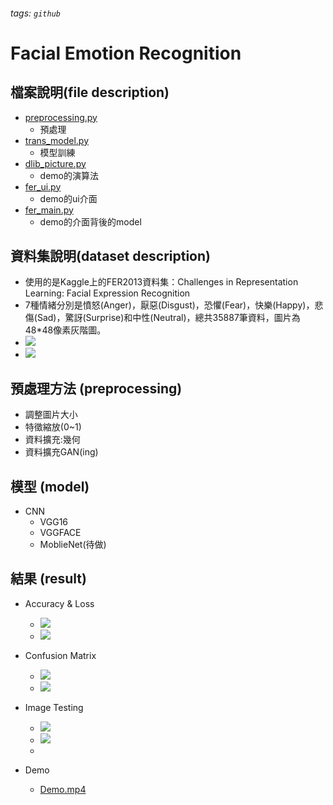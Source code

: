###### tags: `github`
# Facial Emotion Recognition
## 檔案說明(file description)
* [preprocessing.py](https://github.com/cuta8451/FER/blob/master/preprocessing.py) 
    * 預處理
* [trans_model.py](https://github.com/cuta8451/FER/blob/master/trans_model.py)
    * 模型訓練
* [dlib_picture.py](https://github.com/cuta8451/FER/blob/master/dlib_picture.py)
    * demo的演算法
* [fer_ui.py](https://github.com/cuta8451/FER/blob/master/fer_ui.py)
    * demo的ui介面
* [fer_main.py](https://github.com/cuta8451/FER/blob/master/fer_main.py)
    * demo的介面背後的model


## 資料集說明(dataset description)
* 使用的是Kaggle上的FER2013資料集：Challenges in Representation Learning: Facial Expression Recognition
* 7種情緒分別是憤怒(Anger)，厭惡(Disgust)，恐懼(Fear)，快樂(Happy)，悲傷(Sad)，驚訝(Surprise)和中性(Neutral)，總共35887筆資料，圖片為48*48像素灰階圖。
* ![](https://i.imgur.com/SvnZAEE.png)
* ![](https://i.imgur.com/ePqq4Cm.png)

## 預處理方法 (preprocessing)
* 調整圖片大小
* 特徵縮放(0~1)
* 資料擴充:幾何
* 資料擴充GAN(ing)
## 模型 (model)
* CNN
    * VGG16
    * VGGFACE
    * MoblieNet(待做)
## 結果 (result)

* Accuracy & Loss
    * ![](https://i.imgur.com/6X5MJQ5.png)
    * ![](https://i.imgur.com/GodCBbP.png)

* Confusion Matrix
    * ![](https://i.imgur.com/VyQVZie.png)
    * ![](https://i.imgur.com/9b0NQhb.png)

* Image Testing
    * ![](https://i.imgur.com/7ZDdCyv.png)
    * ![](https://i.imgur.com/Yjib91r.png)
    * 

* Demo
    * [Demo.mp4](https://github.com/cuta8451/FER/blob/master/DEMO.mp4)

